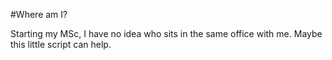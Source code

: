 #Where am I?

Starting my MSc, I have no idea who sits in the same office with me.
Maybe this little script can help.